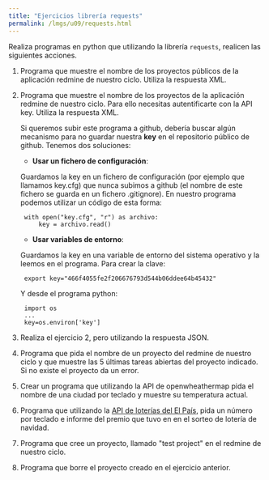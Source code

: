 ```yaml
---
title: "Ejercicios librería requests"
permalink: /lmgs/u09/requests.html
---
```


Realiza programas en python que utilizando la librería `requests`, realicen las siguientes acciones.

1. Programa que muestre el nombre de los proyectos públicos de la aplicación redmine de nuestro ciclo. Utiliza la respuesta XML.

2. Programa que muestre el nombre de los proyectos de la aplicación redmine de nuestro ciclo. Para ello necesitas autentificarte con la API key. Utiliza la respuesta XML. 

	Si queremos subir este programa a github, debería buscar algún mecanismo para no guardar nuestra **key** en el repositorio público de github. Tenemos dos soluciones:

	* **Usar un fichero de configuración**:

	Guardamos la key en un fichero de configuración (por ejemplo que llamamos key.cfg) que nunca subimos a github (el nombre de este fichero se guarda en un fichero .gitignore). En nuestro programa podemos utilizar un código de esta forma:

		with open("key.cfg", "r") as archivo: 
			key = archivo.read() 

	* **Usar variables de entorno**:

	Guardamos la key en una variable de entorno del sistema operativo y la leemos en el programa. Para crear la clave:

		export key="466f4055fe2f206676793d544b06ddee64b45432"

	Y desde el programa python:

		import os
		...
		key=os.environ['key']

3. Realiza el ejercicio 2, pero utilizando la respuesta JSON.

4. Programa que pida el nombre de un proyecto del redmine de nuestro ciclo y que muestre las 5 últimas tareas abiertas del proyecto indicado. Si no existe el proyecto da un error.

5. Crear un programa que utilizando la API de openwheathermap pida el nombre de una ciudad por teclado y muestre su temperatura actual.	

6. Programa que utilizando la [API de loterías del El País](http://servicios.elpais.com/sorteos/loteria-navidad/api/), pida un número por teclado e informe del premio que tuvo en en el sorteo de lotería de navidad.

7. Programa que cree un proyecto, llamado "test project" en el redmine de nuestro ciclo.

8. Programa que borre el proyecto creado en el ejercicio anterior.

